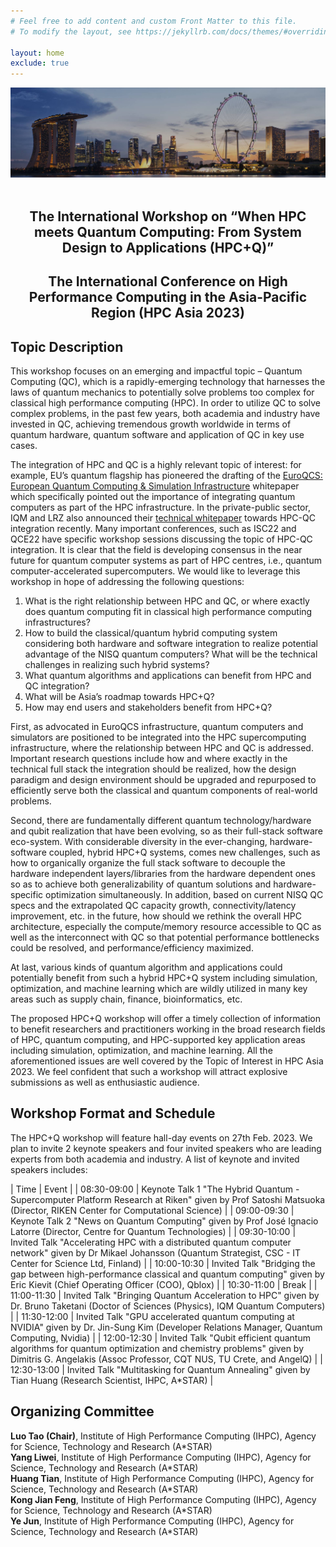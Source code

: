 ```yaml
---
# Feel free to add content and custom Front Matter to this file.
# To modify the layout, see https://jekyllrb.com/docs/themes/#overriding-theme-defaults

layout: home
exclude: true
---
```



<div>
  <img src="assets/marinabay2.jpg">
</div>

<br>

<div style="text-align:center">
<h2>The International Workshop on “When HPC meets Quantum Computing: From System Design to Applications (HPC+Q)”</h2>
<h2>The International Conference on High Performance Computing in the Asia-Pacific Region (HPC Asia 2023)</h2>
</div>

## Topic Description

This workshop focuses on an emerging and impactful topic – Quantum Computing (QC), which is a rapidly-emerging technology that harnesses the laws of quantum mechanics to potentially solve problems too complex for classical high performance computing (HPC). In order to utilize QC to solve complex problems, in the past few years, both academia and industry have invested in QC, achieving tremendous growth worldwide in terms of quantum hardware, quantum software and application of QC in key use cases.

The integration of HPC and QC is a highly relevant topic of interest: for example, EU’s quantum flagship has pioneered the drafting of the [EuroQCS: European Quantum Computing & Simulation Infrastructure](https://qt.eu/about-quantum-flagship/newsroom/european-quantum-computing-simulation/) whitepaper which specifically pointed out the importance of integrating quantum computers as part of the HPC infrastructure. In the private-public sector, IQM and LRZ also announced their [technical whitepaper](https://meetiqm.com/uploads/documents/IQM_HPC-QC-Integration-Whitepaper.pdf) towards HPC-QC integration recently. Many important conferences, such as ISC22 and QCE22 have specific workshop sessions discussing the topic of HPC-QC integration. It is clear that the field is developing consensus in the near future for quantum computer systems as part of HPC centres, i.e., quantum computer-accelerated supercomputers. We would like to leverage this workshop in hope of addressing the following questions:

1.	What is the right relationship between HPC and QC, or where exactly does quantum computing fit in classical high performance computing infrastructures?  
2.	How to build the classical/quantum hybrid computing system considering both hardware and software integration to realize potential advantage of the NISQ quantum computers? What will be the technical challenges in realizing such hybrid systems?  
3.	What quantum algorithms and applications can benefit from HPC and QC integration?  
4.	What will be Asia’s roadmap towards HPC+Q?  
5.	How may end users and stakeholders benefit from HPC+Q?  

First, as advocated in EuroQCS infrastructure, quantum computers and simulators are positioned to be integrated into the HPC supercomputing infrastructure, where the relationship between HPC and QC is addressed. Important research questions include how and where exactly in the technical full stack the integration should be realized, how the design paradigm and design environment should be upgraded and repurposed to efficiently serve both the classical and quantum components of real-world problems. 

Second, there are fundamentally different quantum technology/hardware and qubit realization that have been evolving, so as their full-stack software eco-system. With considerable diversity in the ever-changing, hardware-software coupled, hybrid HPC+Q systems, comes new challenges, such as how to organically organize the full stack software to decouple the hardware independent layers/libraries from the hardware dependent ones so as to achieve both generalizability of quantum solutions and hardware-specific optimization simultaneously. In addition, based on current NISQ QC specs and the extrapolated QC capacity growth, connectivity/latency improvement, etc. in the future, how should we rethink the overall HPC architecture, especially the compute/memory resource accessible to QC as well as the interconnect with QC so that potential performance bottlenecks could be resolved, and performance/efficiency maximized.

At last, various kinds of quantum algorithm and applications could potentially benefit from such a hybrid HPC+Q system including simulation, optimization, and machine learning which are wildly utilized in many key areas such as supply chain, finance, bioinformatics, etc.

The proposed HPC+Q workshop will offer a timely collection of information to benefit researchers and practitioners working in the broad research fields of HPC, quantum computing, and HPC-supported key application areas including simulation, optimization, and machine learning. All the aforementioned issues are well covered by the Topic of Interest in HPC Asia 2023. We feel confident that such a workshop will attract explosive submissions as well as enthusiastic audience.


## Workshop Format and Schedule

The HPC+Q workshop will feature hall-day events on 27th Feb. 2023. We plan to invite 2 keynote speakers and four invited speakers who are leading experts from both academia and industry. A list of keynote and invited speakers includes:

<!-- +	Prof Satoshi Matsuoka (Director, RIKEN Center for Computational Science) (confirmed)  --> 
<!-- +	Dr Kuan Yen Tan (CTO, IQM Quantum Computers) -->
<!-- +	Dr Kimmo Koski (MD, CSC – IT Center for Science) -->
<!-- +	Dr Mikael Johansson (Quantum Strategist), CSC – IT Center for Science (confirmed)   -->
<!-- +	Prof José Ignacio Latorre (Director, Centre for Quantum Technologies) (confirmed)   -->
<!-- +	Dr Xavier Vigouroux (Strategic Collaboration Coordinator for HPC AI and Quantum, ATOS) -->
<!-- + Dr. Jin-Sung Kim (Nvidia, QODA+Nvidia’s overall quantum strategy) (confirmed)   -->
<!-- + Dr. Bruno Taketani (IQM Quantum Computers) (confirmed)   --> 

| Time | Event |
| 08:30-09:00 | Keynote Talk 1 "The Hybrid Quantum - Supercomputer Platform Research at Riken" given by Prof Satoshi Matsuoka (Director, RIKEN Center for Computational Science) |
| 09:00-09:30 | Keynote Talk 2 "News on Quantum Computing" given by Prof José Ignacio Latorre (Director, Centre for Quantum Technologies) |
| 09:30-10:00 | Invited Talk "Accelerating HPC with a distributed quantum computer network" given by Dr Mikael Johansson (Quantum Strategist, CSC - IT Center for Science Ltd, Finland) |
| 10:00-10:30 | Invited Talk "Bridging the gap between high-performance classical and quantum computing" given by Eric Kievit (Chief Operating Officer (COO), Qblox) |
| 10:30-11:00 | Break |
| 11:00-11:30 | Invited Talk "Bringing Quantum Acceleration to HPC" given by Dr. Bruno Taketani (Doctor of Sciences (Physics), IQM Quantum Computers) |
| 11:30-12:00 | Invited Talk "GPU accelerated quantum computing at NVIDIA" given by Dr. Jin-Sung Kim (Developer Relations Manager, Quantum Computing, Nvidia) |
| 12:00-12:30 | Invited Talk "Qubit efficient quantum algorithms for quantum optimization and chemistry problems" given by Dimitris G. Angelakis (Assoc Professor, CQT NUS, TU Crete, and AngelQ) |
| 12:30-13:00 | Invited Talk "Multitasking for Quantum Annealing" given by Tian Huang (Research Scientist, IHPC, A\*STAR) |

<!-- We will also organize a panel by the invited speakers to discuss HPC+Quantum Computing potential, challenges & opportunities. -->

<!-- ### **Submission Information**
All papers must be original and not simultaneously submitted to another journal or conference. All papers need to be submitted electronically in PDF format through  [EasyChair](https://easychair.org/conferences/?conf=hpcq2023). The submission link will be available soon. Submitted papers must be at most 18 pages in PDF format including figures and references, formatted according to the ACM Proceedings Style. The ACM templates for Word and LaTeX are shown below. Also, ACM has partnered with Overleaf and the ACM LaTeX template on Overleaf platform is available.

Please follow STEP 1 (Microsoft Word/LaTeX) at 2. The Workflow and Templates in https://www.acm.org/publications/authors/submissions Please note that there are two different instructions for Word and LaTeX template users.
The paper format is also described in the “Paper Submission” section of HPCAsia2023”

All submissions will go through a single blind peer review process and accepted papers will be considered for oral and poster presentations at HPC+Q. The decision on presentation format will be based primarily on an assessment of the breadth of interest, and the construction.

### **Important Dates**  
**Submission Deadline**: 06:00 PM (Pacific Time), Dec. 31st, 2022  
**Acceptance Notifications**: Jan. 10th, 2022  
**Camera-ready**: Jan. 18th, 2023   -->


## Organizing Committee

**Luo Tao (Chair)**, Institute of High Performance Computing (IHPC), Agency for Science, Technology and Research (A\*STAR)  
**Yang Liwei**, Institute of High Performance Computing (IHPC), Agency for Science, Technology and Research (A\*STAR)  
**Huang Tian**, Institute of High Performance Computing (IHPC), Agency for Science, Technology and Research (A\*STAR)  
**Kong Jian Feng**, Institute of High Performance Computing (IHPC), Agency for Science, Technology and Research (A\*STAR)  
**Ye Jun**, Institute of High Performance Computing (IHPC), Agency for Science, Technology and Research (A\*STAR)  

